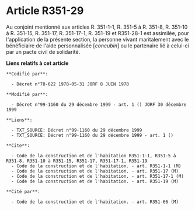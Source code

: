 # Article R351-29

Au conjoint mentionné aux articles R. 351-1-1, R. 351-5 à R. 351-8, R. 351-10 à R. 351-15, R. 351-17, R. 351-17-1, R. 351-19
et R351-28-1 est assimilée, pour l'application de la présente section, la personne vivant maritalement avec le bénéficiaire
de l'aide personnalisée [*concubin*] ou le partenaire lié à celui-ci par un pacte civil de solidarité.

**Liens relatifs à cet article**

	**Codifié par**:

	  - Décret n°78-622 1978-05-31 JORF 8 JUIN 1978

	**Modifié par**:

	  - Décret n°99-1160 du 29 décembre 1999 - art. 1 () JORF 30 décembre 1999

	**Liens**:

	  - TXT_SOURCE: Décret n°99-1160 du 29 décembre 1999
	  - TXT_SOURCE: Décret n°99-1160 du 29 décembre 1999 - art. 1 ()

	**Cite**:

	  - Code de la construction et de l'habitation R351-1-1, R351-5 à R351-8, R351-10 à R351-15, R351-17, R351-17-1, R351-19
	  - Code de la construction et de l'habitation. - art. R351-1-1 (M)
	  - Code de la construction et de l'habitation. - art. R351-17 (M)
	  - Code de la construction et de l'habitation. - art. R351-17-1 (M)
	  - Code de la construction et de l'habitation. - art. R351-19 (M)

	**Cité par**:

	  - Code de la construction et de l'habitation. - art. R351-66 (M)
